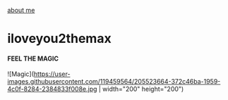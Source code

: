 [about me](aboutmefolder/me.md)
# iloveyou2themax
#### FEEL THE MAGIC 
![Magic](https://user-images.githubusercontent.com/119459564/205523664-372c46ba-1959-4c0f-8284-2384833f008e.jpg | width="200" height="200")
<span style="background-color:lilac">
